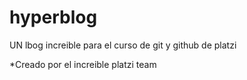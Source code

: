 # hyperblog
UN lbog increible para el curso de git y github de platzi

*Creado por el increible platzi team
